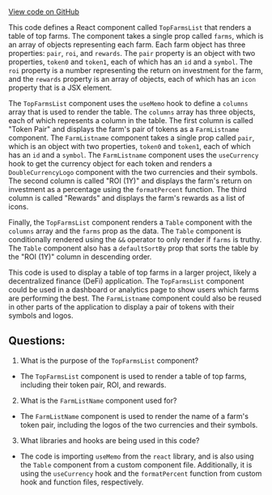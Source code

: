 [View code on GitHub](zoo-labs/zoo/blob/master/core/src/features/analytics/Tokens/Token/TopFarmsList.tsx)

This code defines a React component called `TopFarmsList` that renders a table of top farms. The component takes a single prop called `farms`, which is an array of objects representing each farm. Each farm object has three properties: `pair`, `roi`, and `rewards`. The `pair` property is an object with two properties, `token0` and `token1`, each of which has an `id` and a `symbol`. The `roi` property is a number representing the return on investment for the farm, and the `rewards` property is an array of objects, each of which has an `icon` property that is a JSX element.

The `TopFarmsList` component uses the `useMemo` hook to define a `columns` array that is used to render the table. The `columns` array has three objects, each of which represents a column in the table. The first column is called "Token Pair" and displays the farm's pair of tokens as a `FarmListname` component. The `FarmListname` component takes a single prop called `pair`, which is an object with two properties, `token0` and `token1`, each of which has an `id` and a `symbol`. The `FarmListname` component uses the `useCurrency` hook to get the currency object for each token and renders a `DoubleCurrencyLogo` component with the two currencies and their symbols. The second column is called "ROI (1Y)" and displays the farm's return on investment as a percentage using the `formatPercent` function. The third column is called "Rewards" and displays the farm's rewards as a list of icons.

Finally, the `TopFarmsList` component renders a `Table` component with the `columns` array and the `farms` prop as the data. The `Table` component is conditionally rendered using the `&&` operator to only render if `farms` is truthy. The `Table` component also has a `defaultSortBy` prop that sorts the table by the "ROI (1Y)" column in descending order.

This code is used to display a table of top farms in a larger project, likely a decentralized finance (DeFi) application. The `TopFarmsList` component could be used in a dashboard or analytics page to show users which farms are performing the best. The `FarmListname` component could also be reused in other parts of the application to display a pair of tokens with their symbols and logos.
## Questions: 
 1. What is the purpose of the `TopFarmsList` component?
- The `TopFarmsList` component is used to render a table of top farms, including their token pair, ROI, and rewards.

2. What is the `FarmListName` component used for?
- The `FarmListName` component is used to render the name of a farm's token pair, including the logos of the two currencies and their symbols.

3. What libraries and hooks are being used in this code?
- The code is importing `useMemo` from the `react` library, and is also using the `Table` component from a custom component file. Additionally, it is using the `useCurrency` hook and the `formatPercent` function from custom hook and function files, respectively.